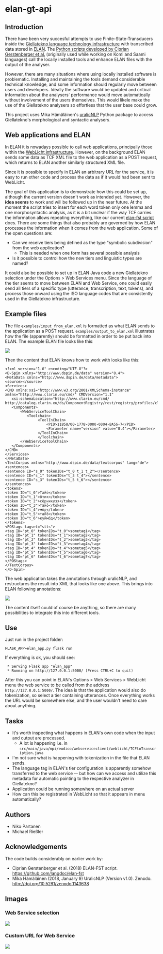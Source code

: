 # elan-gt-api

## Introduction

There have been very succesful attempts to use Finite-State-Transducers inside the [Giellatekno language technology infrastructure](http://giellatekno.uit.no/) with transcribed data stored in [ELAN](https://tla.mpi.nl/tools/tla-tools/elan/). The [Python scripts developed by Ciprian Gerstenberger et al.](https://github.com/langdoc/elan-fst) (originally used while working on Komi and Saami languages) call the locally installed tools and enhance ELAN files with the output of the analyser.

However, there are many situations where using locally installed software is problematic. Installing and maintaining the tools demand considerable technical knowledge, and some information should regularly move between users and developers. Ideally the software would be updated and critical information about the analysers' performance would move automatically without involvement of the users themselves. This would likele make the use of the Giellatekno analysers so effortless that the user base could grow.

This project uses Mika Hämäläinen's [uralicNLP](https://github.com/mikahama/uralicNLP) Python package to access 
Giellatekno's morphological and syntactic analysers.

## Web applications and ELAN

In ELAN it is nowadays possible to call web applications, principally those within the [WebLicht infrastructure](https://weblicht.sfs.uni-tuebingen.de/weblichtwiki/). However, on the background ELAN sends some data as TCF XML file to the web application as a POST request, which returns to ELAN another similarly structured XML file.

Since it is possible to specify in ELAN an arbitrary URL for the service, it is easy to run other code and process the data as if it would had been sent to WebLicht.

The goal of this application is to demonstrate how this could be set up, although the current version doesn't work as intended yet. However, the **idea seems** to work and will be followed up in the near future. At the moment the script tries to insert for each word token only one lemma and one morphosyntactic analysis, as it is a bit unclear if the way TCF carries the information allows repeating everything, like our current [elan-fst script](https://github.com/langdoc/elan-fst) does. There are some things that also probably are governed by how ELAN processes the information when it comes from the web application. Some of the open questions are:

- Can we receive tiers being defined as the type "symbolic subdivision" from the web application?
    - This is needed when one form has several possible analysis
- Is it possible to control how the new tiers and linguistic types are named?

It could also be possible to set up in ELAN Java code a new Giellatekno selection under the Options > Web Services menu. Since the language of the tier seems to move between ELAN and Web Service, one could easily send all tiers of a specific type (utterance, transcription, text, tokens), and process those onward using the ISO language codes that are consistently used in the Giellatekno infrastructure.

## Example files

The file `examples/input_from_elan.xml` is formatted as what ELAN sends to the application as a POST request. `examples/output_to_elan.xml` illustrates how the file (apparently) should be formatted in order to be put back into ELAN. The example ELAN file looks like this:

![](images/elan_tier_structure.png)

Then the content that ELAN knows how to work with looks like this:

```
<?xml version="1.0" encoding="UTF-8"?>
<D-Spin xmlns="http://www.dspin.de/data" version="0.4">
<MetaData xmlns="http://www.dspin.de/data/metadata">
<source></source>
<Services>
<CMD xmlns:xsi="http://www.w3.org/2001/XMLSchema-instance" xmlns="http://www.clarin.eu/cmd/" CMDVersion="1.1" 
   xsi:schemaLocation="http://www.clarin.eu/cmd/ http://catalog.clarin.eu/ds/ComponentRegistry/rest/registry/profiles/clarin.eu:cr1:p_1320657629623/xsd">
   <Components>
       <WebServiceToolChain>
          <Toolchain>
               <ToolInChain>
                   <PID>11858/00-1778-0000-0004-BA56-7</PID>
                   <Parameter name="version" value="0.4"></Parameter>
               </ToolInChain>
               </Toolchain>
       </WebServiceToolChain>
   </Components>
</CMD>
</Services>
</MetaData>
<TextCorpus xmlns="http://www.dspin.de/data/textcorpus" lang="de">
<sentences>
<sentence ID="s_0" tokenIDs="t_0 t_1 t_2"></sentence>
<sentence ID="s_1" tokenIDs="t_3 t_4"></sentence>
<sentence ID="s_3" tokenIDs="t_5 t_6"></sentence>
</sentences>
<tokens>
<token ID="t_0">Тайӧ</token>
<token ID="t_1">ӧтик</token>
<token ID="t_2">сёрникузя</token>
<token ID="t_3">тайӧ</token>
<token ID="t_4">мӧд</token>
<token ID="t_5">тайӧ</token>
<token ID="t_6">куймӧд</token>
</tokens>
<POStags tagset="stts">
<tag ID="pt_0" tokenIDs="t_0">sometag1</tag>
<tag ID="pt_1" tokenIDs="t_1">sometag2</tag>
<tag ID="pt_2" tokenIDs="t_2">sometag3</tag>
<tag ID="pt_3" tokenIDs="t_3">sometag4</tag>
<tag ID="pt_4" tokenIDs="t_4">sometag5</tag>
<tag ID="pt_5" tokenIDs="t_5">sometag6</tag>
<tag ID="pt_6" tokenIDs="t_6">sometag7</tag>
</POStags>
</TextCorpus>
</D-Spin>
```

The web application takes the annotations through uralicNLP, and restructures the result into XML that looks like one above. This brings into ELAN following annotations:

![](images/elan_tier_structure_ready.png)

The content itself could of course be anything, so there are many possibilities to integrate this into different tools.

## Use

Just run in the project folder:

    FLASK_APP=elan_app.py flask run

If everything is ok, you should see:

     * Serving Flask app "elan_app"
     * Running on http://127.0.0.1:5000/ (Press CTRL+C to quit)

After this you can point in ELAN's Options > Web Services > WebLicht menu the web service to be called from the address `http://127.0.0.1:5000/`. The idea is that the application would also do tokenization, so select a tier containing utterances. Once everything works the URL would be somewhere else, and the user wouldn't need to care about anything.

## Tasks

- It's worth inspecting what happens in ELAN's own code when the input and output are processed.
    - A lot is happening i.e. in `src/main/java/mpi/eudico/webserviceclient/weblicht/TCFtoTranscription.java`
- I'm not sure what is happening with tokenization in the file that ELAN sends.
- The language tag in ELAN's tier configuration is apparently somehow transferred to the web service -- but how can we access and utilize this metadata for automatic pointing to the respective analyzer in Giellatekno?
- Application could be running somewhere on an actual server
- How can this be registrated in WebLicht so that it appears in menu automatically? 

## Authors

- Niko Partanen
- Michael Rießler

## Acknowledgements

The code builds considerably on earlier work by:

- Ciprian Gerstenberger et al. (2018) ELAN-FST script. https://github.com/langdoc/elan-fst 
- Mika Hämäläinen (2018, January 9) UralicNLP (Version v1.0). Zenodo. http://doi.org/10.5281/zenodo.1143638

## Images

### Web Service selection

![](images/web_application_menu.png)

### Custom URL for Web Service

![](images/manual_url.png)
